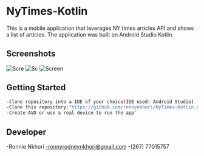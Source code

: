 # NyTimes-Kotlin

This is a mobile application that leverages NY times articles API and shows a list of articles. The application was built on Android Studio Kotlin.

## Screenshots
![Scre](https://user-images.githubusercontent.com/17355327/124588855-9351cf80-de59-11eb-93a3-f21f1368137f.jpg)
![Sc](https://user-images.githubusercontent.com/17355327/124588860-95b42980-de59-11eb-899a-6623a8ed9aff.jpg)
![Screen](https://user-images.githubusercontent.com/17355327/124588858-951b9300-de59-11eb-9b1a-fde8c9fe91b1.jpg)



## Getting Started
```sh
-Clone repository into a IDE of your choice(IDE used: Android Studio)
-Clone this repository:"https://github.com/ronnynkhori/NyTimes-Kotlin.git"
-Create AVD or use a real device to run the app"
```



## Developer
-Ronnie Nkhori
-ronnyrodneynkhori@gmail.com
-(267) 77015757
